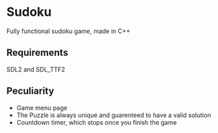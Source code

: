 # Sudoku
Fully functional sudoku game, made in C++

## Requirements
SDL2 and SDL_TTF2

## Peculiarity
* Game menu page<br/>
* The Puzzle is always unique and guarenteed to have a valid solution<br/> 
* Countdown timer, which stops once you finish the game<br/>
 

